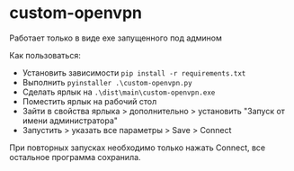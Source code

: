 # custom-openvpn
Работает только в виде exe запущенного под админом  
  
Как пользоваться:
* Установить зависимости ```pip install -r requirements.txt```
* Выполнить ```pyinstaller .\custom-openvpn.py```
* Сделать ярлык на ```.\dist\main\custom-openvpn.exe```
* Поместить ярлык на рабочий стол
* Зайти в свойства ярлыка > дополнительно > установить "Запуск от имени администратора"
* Запустить > указать все параметры > Save > Connect
  
При повторных запусках необходимо только нажать Connect, все остальное программа сохранила.
